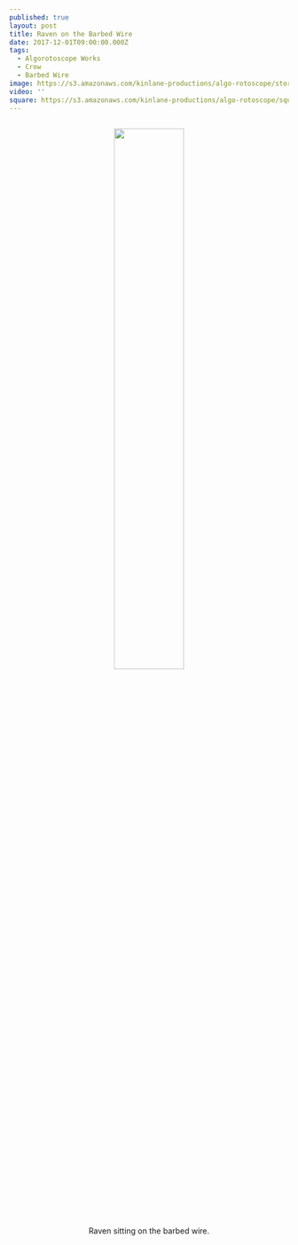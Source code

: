 ```yaml
---
published: true
layout: post
title: Raven on the Barbed Wire
date: 2017-12-01T09:00:00.000Z
tags:
  - Algorotoscope Works
  - Crow
  - Barbed Wire
image: https://s3.amazonaws.com/kinlane-productions/algo-rotoscope/stories/raven-fence.jpg
video: ''
square: https://s3.amazonaws.com/kinlane-productions/algo-rotoscope/square/raven-fence-square.jpg
---
```

<p align="center"><img src="{{ page.image }}" width="50%" style="padding: 15px;" /></p>
<center>Raven sitting on the barbed wire.</center>
